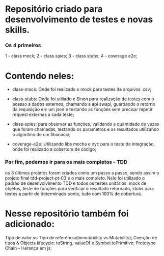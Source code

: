 <h1>Repositório criado para desenvolvimento de testes e novas skills.</h1>

### Os 4 primeiros 

1 - class mock;
2 - class spies;
3 - class stubs;
4 - coverage e2e;

# Contendo neles:

- class-mock: Onde foi realizado o mock para testes de arquivos .csv;

- class-stubs: Onde foi utiliado o Sinon para realização de testes com o acesso a dados externos, chamando a api swapi, guardando o retorno da requisição em um json e testando as funções sem precisar repetir request externas a cada teste;

- class-spies: para observar as funções, validando a quantidade de vezes que foram chamadas, testando os parametros e os resultados utilizando o algoritmo de um fibonacci;

- coverage-e2e: Utilizando libs mocha e nyc para o teste de integração, onde foi realizado a cobertura de código;

### Por fim, podemos ir para os mais completos - TDD

os 3 últimos projetos foram criados como um passo a passo, sendo assim o projeto final tdd-project-pt-03 é o mais completo. 
Nele foi utilizado o padrão de desenvolvimento TDD e todos os testes unitários, mock de objetos, teste de funções para verificar o resultado retornado, stubs para testes a partir de determinado ponto, tudo com 100% de cobertura.

# Nesse repositório também foi adicionado:

Tipo de valor vs Tipo de referência(Immutability vs Mutability);
Coerção de tipos & Objects lifecycle: toString, valueOf e Symbol.toPrimitive;
Prototype Chain - Herança em js;
